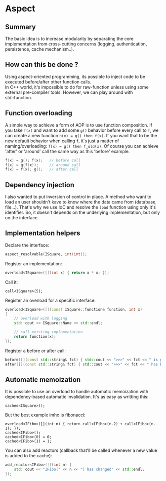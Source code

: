 Aspect
======

Summary
--------

The basic idea is to increase modularity by separating the core implementation from cross-cutting concerns (logging, authentication, persistence, cache mechanism..).

How can this be done ?
-------------------

Using aspect-oriented programming, its possible to inject code to be executed before/after other function calls.  
In C++ world, it's impossible to do for raw-function unless using some external pre-compiler tools.
However, we can play around with std::function.

Function overloading
--------------------

A simple way to achieve a form of AOP is to use function composition.
If you take `f(x)` and want to add some `g()` behavior before every call to `f`, we can create a new function `h(x) = g() then f(x)`.
If you want that to be the new default behavior when calling `f`, it's just a matter of naming/overloading: `f(x) = g() then f_old(x)`.
Of course you can achieve 'after' or 'around' call the same way as this 'before' example.

```C++
f(x) = g(); f(x); 	// before call
f(x) = g(f(x)); 	// around call
f(x) = f(x); g(); 	// after call
```

Dependency injection
--------------------

I also wanted to put inversion of control in place. A method who want to load an user shouldn't kave to know where the data came from (database, file...).
That's why we use IoC and resolve the `load` function using only it's identifier. So, it doesn't depends on the underlying implementation, but only on the interface.

Implementation helpers
----------------------

Declare the interface:

```C++
aspect_resolvable(ISquare, int(int));
```

Register an implementation:

```C++
overload<ISquare>([](int x) { return x * x; });
```

Call it:

```C+++
call<ISquare>(5);
```

Register an overload for a specific interface:

```C++
overload<ISquare>([](const ISquare::function& function, int x)
{
	// overload with logging
	std::cout << ISquare::Name << std::endl;

	// call existing implementation
	return function(x);
});
```

Register a before or after call:

```C++
before([](const std::string& fct) { std::cout << ">>>" << fct << " is going to be called..." << std::endl; });
after([](const std::string& fct) { std::cout << ">>>" << fct << " has been called !" << std::endl; });
```

Automatic memoization
---------------------

It is possible to use an overload to handle automatic memoization with dependency-based automatic invalidation.
It's as easy as writting this:

```C+++
cached<ISquare>();
```

But the best example imho is fibonacci:

```C+++
overload<IFibo>([](int n) { return call<IFibo>(n-2) + call<IFibo>(n-1); });
cached<IFibo>();
cached<IFibo>(0) = 0;
cached<IFibo>(1) = 1;
```

You can also add reactors (callback that'll be called whenever a new value is added to the cache):

```C++
add_reactor<IFibo>([](int n) {
	std::cout << "IFibo(" << n << ") has changed" << std::endl;
});
```
